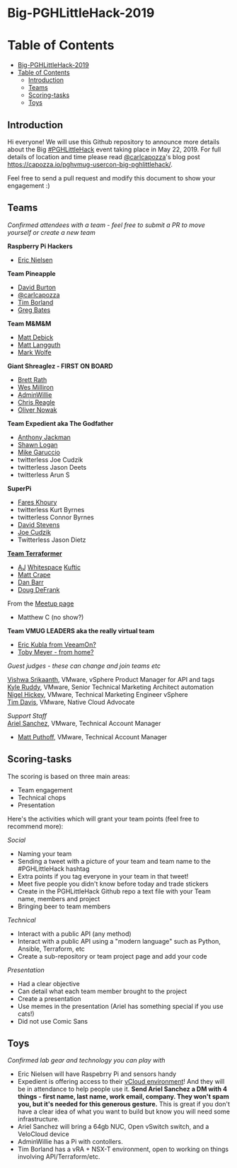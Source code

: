 # Big-PGHLittleHack-2019

# Table of Contents
- [Big-PGHLittleHack-2019](#big-pghlittlehack-2019)
- [Table of Contents](#table-of-contents)
  - [Introduction](#introduction)
  - [Teams](#teams)
  - [Scoring-tasks](#scoring-tasks)
  - [Toys](#toys)

## Introduction

Hi everyone! We will use this Github repository to announce more details about the Big [#PGHLittleHack](https://twitter.com/search?f=tweets&vertical=default&q=%23pghlittlehack) event taking place in May 22, 2019. For full details of location and time please read [@carlcapozza](https://twitter.com/Carlcapozza)'s blog post https://capozza.io/pghvmug-usercon-big-pghlittlehack/.  

Feel free to send a pull request and modify this document to show your engagement :)  

## Teams

*Confirmed attendees with a team - feel free to submit a PR to move yourself or create a new team*  

**Raspberry Pi Hackers**
- [Eric Nielsen](https://twitter.com/ericnipro)  

**Team Pineapple**
- [David Burton](https://twitter.com/heyvburt)
- [@carlcapozza](https://twitter.com/Carlcapozza)
- [Tim Borland](https://twitter.com/borlandts)
- [Greg Bates](https://twitter.com/pensrule82)

**Team M&M&M**
- [Matt Debick](https://twitter.com/mdebick)
- [Matt Langguth](https://twitter.com/gsxesx)
- [Mark Wolfe](https://twitter.com/markwolfe412)

**Giant Shreaglez - FIRST ON BOARD**
- [Brett Rath](https://twitter.com/pa_sre)  
- [Wes Milliron](https://twitter.com/WesMilliron)
- [AdminWillie](https://twitter.com/adminwillie)  
- [Chris Reagle](https://twitter.com/ChrisReagle)
- [Oliver Nowak](https://twitter.com/olivernowak)

**Team Expedient aka The Godfather**
- [Anthony Jackman](https://twitter.com/anthonydjackman)
- [Shawn Logan](https://twitter.com/logan2019)
- [Mike Garuccio](https://twitter.com/mgaruccio)
- twitterless Joe Cudzik
- twitterless Jason Deets
- twitterless Arun S

**SuperPi**
- [Fares Khoury](https://twitter.com/khoury1701)
- twitterless Kurt Byrnes  
- twitterless Connor Byrnes  
- [David Stevens](https://twitter.com/PSUStevens)
- [Joe Cudzik](https://twitter.com/JoeCudzik)
- Twitterless Jason Dietz

**[Team Terraformer](TeamTerraformer.md)**  
- [AJ](https://twitter.com/ajkuftic) [Whitespace](https://xkcd.com/2109/) [Kuftic](https://twitter.com/ajkuftic)  
- [Matt Crape](https://twitter.com/MattThatITGuy)
- [Dan Barr](https://twitter.com/vDanBarr)
- [Doug DeFrank](https://twitter.com/dougdefrank)

From the [Meetup page](https://www.meetup.com/PGHVMUG-Pittsburgh-VMware-User-Group/events/261486371/attendees/)

- Matthew C (no show?)   

**Team VMUG LEADERS aka the really virtual team**
- [Eric Kubla from VeeamOn?](https://twitter.com/erickubla)
- [Toby Meyer - from home?](https://twitter.com/tbrewmeister)

*Guest judges - these can change and join teams etc*  

[Vishwa Srikaanth](https://twitter.com/wishhva), VMware, vSphere Product Manager for API and tags  
[Kyle Ruddy](https://twitter.com/kmruddy), VMware, Senior Technical Marketing Architect automation  
[Nigel Hickey](https://twitter.com/vCenterNerd), VMware, Technical Marketing Engineer vSphere  
[Tim Davis](https://twitter.com/vtimd), VMware, Native Cloud Advocate  

*Support Staff*  
[Ariel Sanchez](https://twitter.com/arielsanchezmor), VMware, Technical Account Manager
- [Matt Puthoff](https://twitter.com/puthoffmatt), VMware, Technical Account Manager

## Scoring-tasks

The scoring is based on three main areas: 
- Team engagement
- Technical chops
- Presentation

Here's the activities which will grant your team points (feel free to recommend more):

_Social_

* Naming your team
* Sending a tweet with a picture of your team and team name to the #PGHLittleHack hashtag
* Extra points if you tag everyone in your team in that tweet!
* Meet five people you didn't know before today and trade stickers
* Create in the PGHLittleHack Github repo a text file with your Team name, members and project
* Bringing beer to team members

_Technical_

* Interact with a public API (any method)
* Interact with a public API using a "modern language" such as Python, Ansible, Terraform, etc
* Create a sub-repository or team project page and add your code

_Presentation_

* Had a clear objective
* Can detail what each team member brought to the project
* Create a presentation 
* Use memes in the presentation (Ariel has something special if you use cats!)
* Did not use Comic Sans

## Toys

*Confirmed lab gear and technology you can play with*

- Eric Nielsen will have Raspebrry Pi and sensors handy  
- Expedient is offering access to their [vCloud environment](https://twitter.com/anthonydjackman/status/1131031022949289984)! And they will be in attendance to help people use it. **Send Ariel Sanchez a DM with 4 things - first name, last name, work email, company. They won't spam you, but it's needed for this generous gesture.**  This is great if you don't have a clear idea of what you want to build but know you will need some infrastructure.
- Ariel Sanchez will bring a 64gb NUC, Open vSwitch switch, and a VeloCloud device
- AdminWillie has a Pi with contollers.
- Tim Borland has a vRA + NSX-T environment, open to working on things involving API/Terraform/etc.
